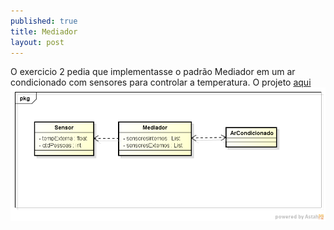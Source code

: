 ```yaml
---
published: true
title: Mediador
layout: post
---
```

O exercicio 2 pedia que implementasse o padrão Mediador em um ar condicionado com sensores para controlar a temperatura.
O projeto [aqui](https://github.com/GrimaG/GrimaG.github.io/tree/master/exercicio2)
<img src="https://github.com/GrimaG/GrimaG.github.io/blob/master/exercicio2/Class%20Diagram0.png?raw=true" alt="IMAGE" >